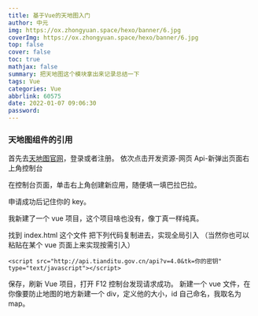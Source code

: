 ```yaml
---
title: 基于Vue的天地图入门
author: 中元
img: https://ox.zhongyuan.space/hexo/banner/6.jpg
coverImg: https://ox.zhongyuan.space/hexo/banner/6.jpg
top: false
cover: false
toc: true
mathjax: false
summary: 把天地图这个模块拿出来记录总结一下
tags: Vue
categories: Vue
abbrlink: 60575
date: 2022-01-07 09:06:30
password:
---
```


### 天地图组件的引用

首先去[天地图官网](https://www.tianditu.gov.cn/)，登录或者注册。
依次点击开发资源-网页 Api-新弹出页面右上角控制台

在控制台页面，单击右上角创建新应用，随便填一填巴拉巴拉。

申请成功后记住你的 key。

我新建了一个 vue 项目，这个项目啥也没有，像丁真一样纯真。

找到 index.html 这个文件 把下列代码复制进去，实现全局引入 （当然你也可以粘贴在某个 vue 页面上来实现按需引入）

`<script src="http://api.tianditu.gov.cn/api?v=4.0&tk=你的密钥" type="text/javascript"></script>`

保存，刷新 Vue 项目，打开 F12 控制台发现请求成功。
新建一个 vue 文件，在你像要防止地图的地方新建一个 div，定义他的大小，id 自己命名，我取名为 map。

<div class="bodyAll">
<div id="map" style="height:100%;width:100%"></div>
</div>
在 methods 书写 initMap()方法并在 mounted 里引用。别忘在 data return 里注入 map:{}

    methods: {
      initMap() {
        let T = window.T;//全局引入后T被注册到window里，在从这儿拿到T。T包含了天地图提供的各种方法等。
        this.map = new T.Map("map");
        this.map.centerAndZoom(new T.LngLat(112, 36), 7);//三个参数分别为经度，纬度，缩放等级。
      },
    },
    mounted() {
      this.initMap();
    },

芜湖~已经能加载出来啦。能加载出来就算成功^^\_

### 图层组件

可以用继承于 TControl 的 MapType 类来构造图层组件。示例代码的参数是个数组，如果什么都不传会有一个默认的图层系列。

以下这些图层都可以在官方的 api 里找到

    //添加切换地图图层的组件
    addCtrl() {
      var ctrl = new T.Control.MapType([
        {
          title: "地图",
          //地图控件上所要显示的图层名称
          icon: "http://api.tianditu.gov.cn/v4.0/image/map/maptype/vector.png",
          //地图控件上所要显示的图层图标（默认图标大小80x80）
          layer: TMAP_NORMAL_MAP, //地图类型对象，即MapType。
        },
        {
          title: "卫星",
          icon: "http://api.tianditu.gov.cn/v4.0/image/map/maptype/satellite.png",
          layer: TMAP_SATELLITE_MAP,
        },
        {
          title: "卫星混合",
          http: "http://api.tianditu.gov.cn/v4.0/image/map/maptype/satellitepoi.png",
          layer: TMAP_HYBRID_MAP,
        },
        {
          title: "地形",
          icon: " http://api.tianditu.gov.cn/v4.0/image/map/maptype/terrain.png",
          layer: TMAP_TERRAIN_MAP,
        },
        {
      title: "地形混合",
      icon: " http://api.tianditu.gov.cn/v4.0/image/map/maptype/terrainpoi.png",
          layer: TMAP_TERRAIN_HYBRID_MAP,
      },
    ]);
    this.map.addControl(ctrl);

### 获取地图中心坐标点

    getMapCenter() {
      this.$message(
        "地图中心坐标点:" +
          this.map.getCenter().getLng() +
          "," +
          this.map.getCenter().getLat()
      );
    },

### 获取地图缩放级别

    getMapZoom() {
      this.$message("地图缩放级别:" + this.map.getZoom());
    },

### 获取地图当前可视范围坐标

    getMapBounds() {
      let bs = this.map.getBounds(); //获取可视区域`
      let bssw = bs.getSouthWest(); //可视区域左下角`
      let bsne = bs.getNorthEast(); //可视区域右上角`
      this.$message(`
        "当前地图可视范围是:" +
          bssw.getLng() +
          "," +
          bssw.getLat() +
          "到" +
          bsne.getLng() +
          "," +
          bsne.getLat()
      );
    },

目前的这些 api 都可以从天地图官网找到，如果你需要要更多需求，官方也许也有现成的 api。建议先熟悉一下官方 api 再进行开发。

### 参考链接

- 天地图官网：https://www.tianditu.gov.cn/

